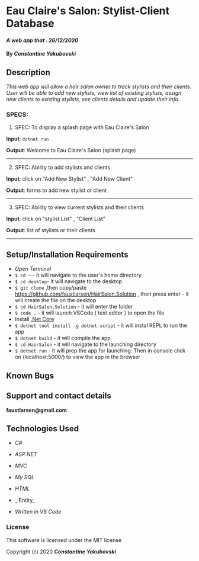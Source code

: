 # Eau Claire's Salon: Stylist-Client Database

#### _A web app that . 26/12/2020_

#### By _**Constantine Yakubovski**_ 

## Description 
_This web app will allow a hair salon owner to track stylists and their clients. User will be able to add new stylists, view list of existing stylists, assign  new clients to existing stylists, see clients details and update their info._

### SPECS: ###

1. SPEC: To display a splash page with Eau Claire's Salon

**Input**: `dotnet run`

**Output**: Welcome to Eau Claire's Salon (splash page)
____________________________________________________________________________________

2. SPEC: Ability to add stylists and clients 

**Input**: click on "Add New Stylist" , "Add New Client"

**Output**: forms to add new stylist or client
____________________________________________________________________________________

3. SPEC: Ability to view current stylists and their clients

**Input**: click on "stylist List" , "Client List"

**Output**: list of stylists or their clients
____________________________________________________________________________________

## Setup/Installation Requirements

-  _Open Terminal_
-  `$ cd ~` - it will navigate to the user's home directory
-  `$ cd desktop`- it will navigate to the desktop
-  `$ git clone` ,then copy/paste https://github.com/faustlarsen/HairSalon.Solution , then press enter - it will create the file on the desktop
-  `$ cd HairSalon.Solution` - it will enter the folder
-  `$ code .` - it will launch VSCode ( text editor ) to open the file
-   Install  [.Net Core](https://dotnet.microsoft.com/download/dotnet-core/2.2)
-  `$ dotnet tool install -g dotnet-script`  - it will instal REPL to run the app
-  `$ dotnet build` - it will compile the app
-  `$ cd HairSalon` - it will navigate to the launching directory
-  `$ dotnet run` - it will prep the app for launching. Then in console click on (localhost:5000/) to view the app in the browser


## Known Bugs

## Support and contact details

__faustlarsen@gmail.com__

## Technologies Used

-  _C#_

-  _ASP.NET_

-  _MVC_

-  _My SQL_

-  _HTML_

- _ Entity_

-  _Written in VS Code_

### License

This software is licensed under the MIT license

Copyright (c) 2020 **_Constantine Yakubovski_**

